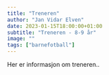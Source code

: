 ```yaml
---
title: "Treneren"
author: "Jan Vidar Elven"
date: 2023-01-15T18:00:00+01:00
subtitle: "Treneren - 8-9 år"
image: ""
tags: ["barnefotball"]
---
```


Her er informasjon om treneren..
